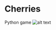 # Cherries 
Python game 
![alt text](https://github.com/tmiklu/cherries/tree/master/icon/cover.png?raw=true)
